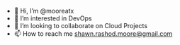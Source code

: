- 👋 Hi, I’m @mooreatx
- 👀 I’m interested in DevOps
- 💞️ I’m looking to collaborate on Cloud Projects
- 📫 How to reach me shawn.rashod.moore@gmail.com

<!---
mooreatx/mooreatx is a ✨ special ✨ repository because its `README.md` (this file) appears on your GitHub profile.
You can click the Preview link to take a look at your changes.
--->
